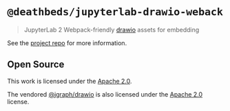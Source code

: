 # `@deathbeds/jupyterlab-drawio-weback`

> JupyterLab 2 Webpack-friendly [drawio](https://www.diagrams.net) assets for embedding

See the [project repo](https://github.com/deathbeds/ipydrawio) for more information.

## Open Source

This work is licensed under the [Apache 2.0](./LICENSE.txt).

The vendored [@jgraph/drawio](https://github.com/jgraph/drawio) is also
licensed under the [Apache 2.0](./drawio/LICENSE) license.
